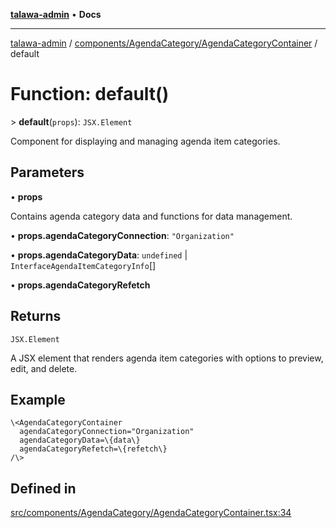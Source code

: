 [**talawa-admin**](../../../../README.md) • **Docs**

***

[talawa-admin](../../../../modules.md) / [components/AgendaCategory/AgendaCategoryContainer](../README.md) / default

# Function: default()

\> **default**(`props`): `JSX.Element`

Component for displaying and managing agenda item categories.

## Parameters

• **props**

Contains agenda category data and functions for data management.

• **props.agendaCategoryConnection**: `"Organization"`

• **props.agendaCategoryData**: `undefined` \| `InterfaceAgendaItemCategoryInfo`[]

• **props.agendaCategoryRefetch**

## Returns

`JSX.Element`

A JSX element that renders agenda item categories with options to preview, edit, and delete.

## Example

```tsx
\<AgendaCategoryContainer
  agendaCategoryConnection="Organization"
  agendaCategoryData=\{data\}
  agendaCategoryRefetch=\{refetch\}
/\>
```

## Defined in

[src/components/AgendaCategory/AgendaCategoryContainer.tsx:34](https://github.com/PalisadoesFoundation/talawa-admin/blob/4bef0939e3fab4672bfd3599312195b8557e01a3/src/components/AgendaCategory/AgendaCategoryContainer.tsx#L34)
